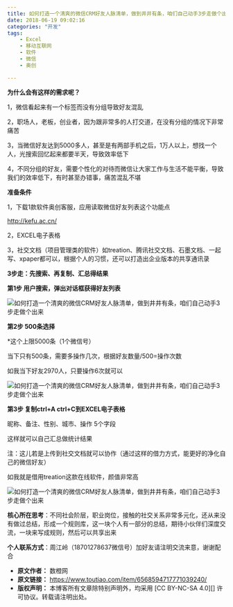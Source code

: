 ```yaml
---
title: 如何打造一个清爽的微信CRM好友人脉清单，做到井井有条，咱们自己动手3步走做个出来
date: 2018-06-19 09:02:16
categories: "开发"
tags:
	- Excel
	- 移动互联网
	- 软件
	- 微信
	- 奥创

---
```


**为什么会有这样的需求呢？**

1，微信看起来有一个标签而没有分组导致好友混乱

2，职场人，老板，创业者，因为跟非常多的人打交道，在没有分组的情况下非常痛苦

3，当微信好友达到5000多人，甚至是有两部手机之后，1万人以上，想找一个人，光搜索回忆起来都要半天，导致效率低下

4，不同分组的好友，需要个性化的对待而微信让大家工作与生活不能平衡，导致我们的效率低下，有时甚至办错事，痛苦混乱不堪

**准备条件**

1，下载1款软件奥创客服，应用读取微信好友列表这个功能点

http://kefu.ac.cn/

2，EXCEL电子表格

3，社交文档（项目管理类的软件）如treation、腾讯社交文档、石墨文档、一起写、xpaper都可以，根据个人的习惯，还可以打造出企业版本的共享通讯录

**3步走：先搜索、再复制、汇总得结果**

**第1步 用户搜索，弹出对话框获得好友列表**

![如何打造一个清爽的微信CRM好友人脉清单，做到井井有条，咱们自己动手3步走做个出来][CRM_3]

**第2步 500条选择**

\*这个上限5000条（1个微信号）

当下只有500条，需要多操作几次，根据好友数量/500=操作次数

如我当下好友2970人，只要操作6次就可以

![如何打造一个清爽的微信CRM好友人脉清单，做到井井有条，咱们自己动手3步走做个出来][CRM_3 1]

**第3步 复制ctrl+A ctrl+C到EXCEL电子表格**

昵称、备注、性别、城市、操作 5个字段

这样就可以自己汇总做统计结果

注：这儿若是上传到社交文档就可以协作（通过这样的借力方式，能更好的净化自己的微信好友）

如我就是借用treation这款在线软件，颜值非常高

![如何打造一个清爽的微信CRM好友人脉清单，做到井井有条，咱们自己动手3步走做个出来][CRM_3 2]

**核心所在思考**：不同社会阶层，职业岗位，接触的社交关系非常多元化，还从来没有做过总结，形成一个规则库，这一块个人有一部分的总结，期待小伙伴们深度交流，一块来写成规则，然后可以共享出来

**个人联系方式**：周江岭（18701278637微信号）加好友请注明交流来意，谢谢配合


[CRM_3]: /pro/os/crawler/6NQJ-3EZ7-RNZN.jpg
[CRM_3 1]: /pro/os/crawler/VEUJ-EJFU-NYJY.jpg
[CRM_3 2]: /pro/os/crawler/YFEZ-UFYN-YR2I.jpg
 *  **原文作者：** 数橙网
 *  **原文链接：** https://www.toutiao.com/item/6568594717771039240/
 *  **版权声明：** 本博客所有文章除特别声明外，均采用 [CC BY-NC-SA 4.0][] 许可协议。转载请注明出处。